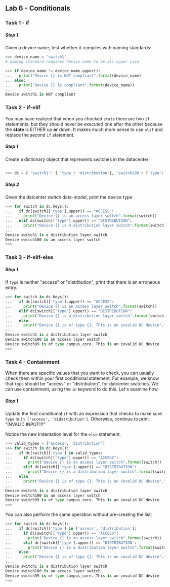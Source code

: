 ## Lab 6 - Conditionals

### Task 1 - if

##### Step 1

Given a device name, test whether it complies with naming standards:

``` python
>>> device_name = 'switch1'
# naming standard requires device name to be all upper case

>>> if device_name != device_name.upper():
...   print("Device {} is NOT compliant".format(device_name)
... else:
...   print("Device {} is compliant".format(device_name))
... 
Device switch1 is NOT compliant

```

### Task 2 - if-elif

You may have realized that when you checked `state` there are two `if` statements, but they should never be executed one after the other because the **state** is EITHER up **or** down.  It makes much more sense to use `elif` and replace the second `if` statement.

##### Step 1

Create a dictionary object that represents switches in the datacenter

``` python

>>> dc = { 'switch1': { 'type': 'distribution'}, 'switch100': {'type': 'access'}, 'switch99': { 'type': 'campus_core'} }

```

##### Step 2

Given the datcenter switch data-model, print the device type

``` python
>>> for switch in dc.keys():
...   if dc[switch]['type'].upper() == "ACCESS":
...     print("Device {} is an access layer switch".format(switch))
...   elif dc[switch]['type'].upper() == "DISTRIBUTION":
...     print("Device {} is a distribution layer switch".format(switch))
... 
Device switch1 is a distribution layer switch
Device switch100 is an access layer switch
>>> 

```

### Task 3 - if-elif-else


##### Step 1

If `type` is neither "access" or "distribution", print that there is an erroneous entry.

``` python
>>> for switch in dc.keys():
...   if dc[switch]['type'].upper() == "ACCESS":
...     print("Device {} is an access layer switch".format(switch))
...   elif dc[switch]['type'].upper() == "DISTRIBUTION":
...     print("Device {} is a distribution layer switch".format(switch))
...   else:
...     print("Device {} is of type {}. This is an invalid DC device".format(switch, dc[switch]['type']))
... 
Device switch1 is a distribution layer switch
Device switch100 is an access layer switch
Device switch99 is of type campus_core. This is an invalid DC device
>>> 

```


### Task 4 - Containment

When there are specific values that you want to check, you can usually check them within your first conditional statement.  For example, we know that `type` should be "access" or "distribution", for datcenter switches.  We can use containment, using the `in` keyword to do this.  Let's examine how.

##### Step 1

Update the first conditional `if` with an expression that checks to make sure `type` is `in ['access', 'didstribution']`.  Otherwise, continue to print "INVALID INPUT!!!"

Notice the new indentation level for the `else` statement.

``` python
>>> valid_types = ['access', 'distribution']
>>> for switch in dc.keys():
...   if dc[switch]['type'] in valid_types:
...     if dc[switch]['type'].upper() == "ACCESS":
...       print("Device {} is an access layer switch".format(switch))
...     elif dc[switch]['type'].upper() == "DISTRIBUTION":
...       print("Device {} is a distribution layer switch".format(switch))
...   else:
...     print("Device {} is of type {}. This is an invalid DC device".format(switch, dc[switch]['type']))
... 
Device switch1 is a distribution layer switch
Device switch100 is an access layer switch
Device switch99 is of type campus_core. This is an invalid DC device
>>> 

```


You can also perform the same operation without pre-creating the list:

```python
>>> for switch in dc.keys():
...   if dc[switch]['type'] in ['access', 'distribution']:
...     if dc[switch]['type'].upper() == "ACCESS":
...       print("Device {} is an access layer switch".format(switch))
...     elif dc[switch]['type'].upper() == "DISTRIBUTION":
...       print("Device {} is a distribution layer switch".format(switch))
...   else:
...     print("Device {} is of type {}. This is an invalid DC device".format(switch, dc[switch]['type']))
... 
Device switch1 is a distribution layer switch
Device switch100 is an access layer switch
Device switch99 is of type campus_core. This is an invalid DC device
>>> 

```





